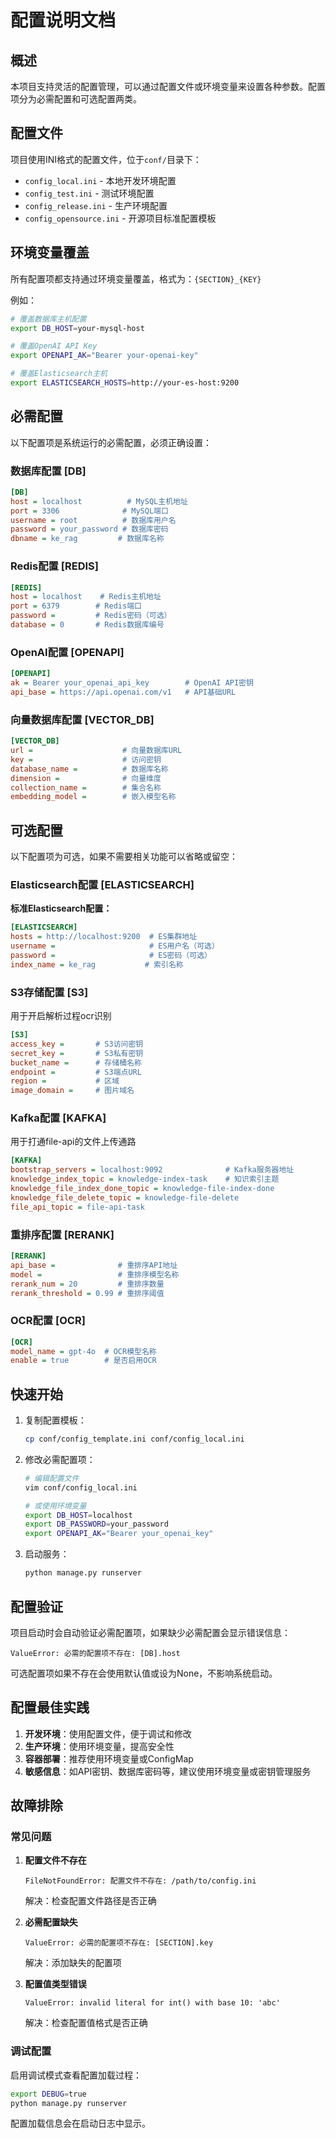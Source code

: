 # 配置说明文档

## 概述

本项目支持灵活的配置管理，可以通过配置文件或环境变量来设置各种参数。配置项分为必需配置和可选配置两类。

## 配置文件

项目使用INI格式的配置文件，位于`conf/`目录下：

- `config_local.ini` - 本地开发环境配置
- `config_test.ini` - 测试环境配置  
- `config_release.ini` - 生产环境配置
- `config_opensource.ini` - 开源项目标准配置模板

## 环境变量覆盖

所有配置项都支持通过环境变量覆盖，格式为：`{SECTION}_{KEY}`

例如：
```bash
# 覆盖数据库主机配置
export DB_HOST=your-mysql-host

# 覆盖OpenAI API Key
export OPENAPI_AK="Bearer your-openai-key"

# 覆盖Elasticsearch主机
export ELASTICSEARCH_HOSTS=http://your-es-host:9200
```

## 必需配置

以下配置项是系统运行的必需配置，必须正确设置：

### 数据库配置 [DB]
```ini
[DB]
host = localhost          # MySQL主机地址
port = 3306              # MySQL端口
username = root          # 数据库用户名
password = your_password # 数据库密码
dbname = ke_rag         # 数据库名称
```

### Redis配置 [REDIS]
```ini
[REDIS]
host = localhost    # Redis主机地址
port = 6379        # Redis端口
password =         # Redis密码（可选）
database = 0       # Redis数据库编号
```

### OpenAI配置 [OPENAPI]
```ini
[OPENAPI]
ak = Bearer your_openai_api_key        # OpenAI API密钥
api_base = https://api.openai.com/v1   # API基础URL
```

### 向量数据库配置 [VECTOR_DB]
```ini
[VECTOR_DB]
url =                    # 向量数据库URL
key =                    # 访问密钥
database_name =          # 数据库名称
dimension =              # 向量维度
collection_name =        # 集合名称
embedding_model =        # 嵌入模型名称
```


## 可选配置

以下配置项为可选，如果不需要相关功能可以省略或留空：

### Elasticsearch配置 [ELASTICSEARCH]

**标准Elasticsearch配置：**
```ini
[ELASTICSEARCH]
hosts = http://localhost:9200  # ES集群地址
username =                     # ES用户名（可选）
password =                     # ES密码（可选）
index_name = ke_rag           # 索引名称
```


### S3存储配置 [S3]
用于开启解析过程ocr识别
```ini
[S3]
access_key =       # S3访问密钥
secret_key =       # S3私有密钥
bucket_name =      # 存储桶名称
endpoint =         # S3端点URL
region =           # 区域
image_domain =     # 图片域名
```

### Kafka配置 [KAFKA]
用于打通file-api的文件上传通路
```ini
[KAFKA]
bootstrap_servers = localhost:9092              # Kafka服务器地址
knowledge_index_topic = knowledge-index-task    # 知识索引主题
knowledge_file_index_done_topic = knowledge-file-index-done
knowledge_file_delete_topic = knowledge-file-delete
file_api_topic = file-api-task
```

### 重排序配置 [RERANK]
```ini
[RERANK]
api_base =              # 重排序API地址
model =                 # 重排序模型名称
rerank_num = 20         # 重排序数量
rerank_threshold = 0.99 # 重排序阈值
```

### OCR配置 [OCR]
```ini
[OCR]
model_name = gpt-4o  # OCR模型名称
enable = true        # 是否启用OCR
```

## 快速开始

1. 复制配置模板：
   ```bash
   cp conf/config_template.ini conf/config_local.ini
   ```

2. 修改必需配置项：
   ```bash
   # 编辑配置文件
   vim conf/config_local.ini
   
   # 或使用环境变量
   export DB_HOST=localhost
   export DB_PASSWORD=your_password
   export OPENAPI_AK="Bearer your_openai_key"
   ```

3. 启动服务：
   ```bash
   python manage.py runserver
   ```

## 配置验证

项目启动时会自动验证必需配置项，如果缺少必需配置会显示错误信息：

```
ValueError: 必需的配置项不存在: [DB].host
```

可选配置项如果不存在会使用默认值或设为None，不影响系统启动。

## 配置最佳实践

1. **开发环境**：使用配置文件，便于调试和修改
2. **生产环境**：使用环境变量，提高安全性
3. **容器部署**：推荐使用环境变量或ConfigMap
4. **敏感信息**：如API密钥、数据库密码等，建议使用环境变量或密钥管理服务

## 故障排除

### 常见问题

1. **配置文件不存在**
   ```
   FileNotFoundError: 配置文件不存在: /path/to/config.ini
   ```
   解决：检查配置文件路径是否正确

2. **必需配置缺失**
   ```
   ValueError: 必需的配置项不存在: [SECTION].key
   ```
   解决：添加缺失的配置项

3. **配置值类型错误**
   ```
   ValueError: invalid literal for int() with base 10: 'abc'
   ```
   解决：检查配置值格式是否正确

### 调试配置

启用调试模式查看配置加载过程：
```bash
export DEBUG=true
python manage.py runserver
```

配置加载信息会在启动日志中显示。 